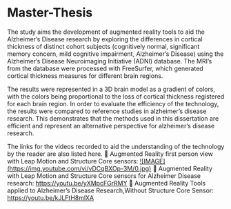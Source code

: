 # Master-Thesis

The study aims the development of augmented reality tools to aid the Alzheimer’s Disease research by exploring the differences in cortical thickness of distinct cohort subjects (cognitively normal, significant memory concern, mild cognitive impairment, Alzheimer’s Disease) using the Alzheimer’s Disease Neuroimaging Initiative (ADNI) database. The MRI’s from the database were processed with FreeSurfer, which generated cortical thickness measures for different brain regions.

The results were represented in a 3D brain model as a gradient of colors, with the colors being proportional to the loss of cortical thickness registered for each brain region. In order to evaluate the efficiency of the technology, the results were compared to reference studies in alzheimer’s disease research. This demonstrates that the methods used in this dissertation are efficient and represent an alternative perspective for alzheimer’s disease research.

The links for the videos recorded to aid the understanding of the technology by the reader are also
listed here.
 Augmented Reality first person view with Leap Motion and Structure Core sensors:
[![IMAGE] (https://img.youtube.com/vi/vDCqBXOp-3M/0.jpg)](https://www.youtube.com/watch?v=vDCqBXOp-3M)
 Augmented Reality with Leap Motion and Structure Core sensors for Alzheimer Disease
research:
https://youtu.be/yXMpcFGrRMY
 Augmented Reality Tools applied to Alzheimer’s Disease Research,Without Structure Core
Sensor:
https://youtu.be/kJLFtH8mlXA
